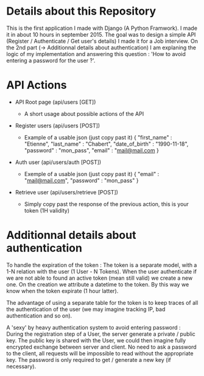 # Details about this Repository
This is the first application I made with Django (A Python Framwork). I made it in about 10 hours in september 2015. The goal was to design a simple API (Register / Authenticate / Get user's details)
I made it for a Job interview. On the 2nd part (-> Additionnal details about authentication) I am explaning the logic of my implementation and answering this question : 'How to avoid entering a password for the user ?'.

# API Actions
* API Root page (api/users [GET])
    * A short usage about possible actions of the API

* Register users (api/users [POST])
    * Example of a usable json (just copy past it)
{ "first_name" : "Etienne", "last_name" : "Chabert", "date_of_birth" : "1990-11-18", "password" : "mon_pass", "email" : "mail@mail.com }

* Auth user (api/users/auth [POST])
    * Exemple of a usable json (just copy past it)
{ "email" : "mail@mail.com", "password" : "mon_pass" }

* Retrieve user (api/users/retrieve [POST])
    * Simply copy past the response of the previous action, this is your token (1H validity)

# Additionnal details about authentication

To handle the expiration of the token : The token is a separate model, with a 1-N relation with the user (1 User - N Tokens). When the user authenticate if we are not able to found an active token (mean still valid) we create a new one. On the creation we attribute a datetime to the token. By this way we know when the token expirate (1 hour latter).

The advantage of using a separate table for the token is to keep traces of all the authentication of the user (we may imagine tracking IP, bad authentication and so on).

A 'sexy' by heavy authentication system to avoid entering password : During the registration step of a User, the server generate a private / public key. The public key is shared with the User, we could then imagine fully encrypted exchange between server and client. No need to ask a password to the client, all requests will be impossible to read without the appropriate key. The password is only required to get / generate a new key (if necessary).
